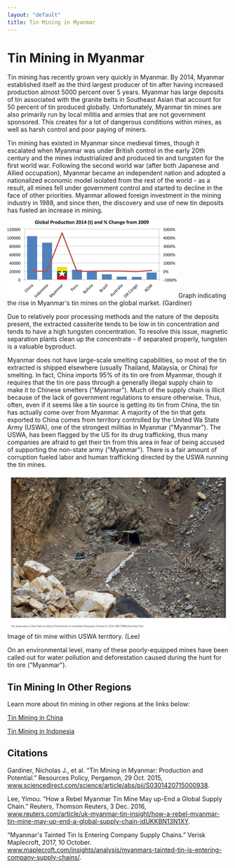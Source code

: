 ```yaml
---
layout: "default"
title: Tin Mining in Myanmar
---
```

# Tin Mining in Myanmar
Tin mining has recently grown very quickly in Myanmar. By 2014, Myanmar established itself as the third largest producer of tin after having increased production almost 5000 percent over 5 years. Myanmar has large deposits of tin associated with the granite belts in Southeast Asian that account for 50 percent of tin produced globally. Unfortunately, Myanmar tin mines are also primarily run by local militia and armies that are not government sponsored. This creates for a lot of dangerous conditions within mines, as well as harsh control and poor paying of miners.

Tin mining has existed in Myanmar since medieval times, though it escalated when Myanmar was under British control in the early 20th century and the mines industrialized and produced tin and tungsten for the first world war. Following the second world war (after both Japanese and Allied occupation), Myanmar became an independent nation and adopted a nationalized economic model isolated from the rest of the world - as a result, all mines fell under government control and started to decline in the face of other  priorities. Myanmar allowed foreign investment in the mining industry in 1988, and since then, the discovery and use of new tin deposits has fueled an increase in mining. 

![Uptake in Myanmar Tin Mining](images/myanmarstat.jpg) 
Graph indicating the rise in Myanmar's tin mines on the global market. (Gardiner)

Due to relatively poor processing methods and the nature of the deposits present, the extracted cassiterite tends to be low in tin concentration and tends to have a high tungsten concentration. To resolve this issue, magnetic separation plants clean up the concentrate - if separated properly, tungsten is a valuable byproduct.

Myanmar does not have large-scale smelting capabilities, so most of the tin extracted is shipped elsewhere (usually Thailand, Malaysia, or China) for smelting. In fact, China imports 95% of its tin ore from Myanmar, though it requires that the tin ore pass through a generally illegal supply chain to make it to Chinese smelters ("Myanmar"). Much of the supply chain is illicit because of the lack of government regulations to ensure otherwise. Thus, often, even if it seems like a tin source is getting its tin from China, the tin has actually come over from Myanmar. A majority of the tin that gets exported to China comes from territory controlled by the United Wa State Army (USWA), one of the strongest militias in Myanmar ("Myanmar"). The USWA, has been flagged by the US for its drug trafficking, thus many companies are afraid to get their tin from this area in fear of being accused of supporting the non-state army ("Myanmar"). There is a fair amount of corruption fueled labor and human trafficking directed by the USWA running the tin mines.

![USWA territory mine](images/myanmine.JPG)
Image of tin mine within USWA territory. (Lee)

On an environmental level, many of these poorly-equipped mines have been called out for water pollution and deforestation caused during the hunt for tin ore ("Myanmar").

## Tin Mining In Other Regions
Learn more about tin mining in other regions at the links below:

[Tin Mining in China](https://anushadatar.github.io/conflict/Tin-Mining-in-China.html)

[Tin Mining in Indonesia](https://anushadatar.github.io/conflict/Tin-Mining-in-Indonesia.html)


## Citations
Gardiner, Nicholas J., et al. “Tin Mining in Myanmar: Production and Potential.” Resources Policy, Pergamon, 29 Oct. 2015, www.sciencedirect.com/science/article/abs/pii/S0301420715000938.

Lee, Yimou. “How a Rebel Myanmar Tin Mine May up-End a Global Supply Chain.” Reuters, Thomson Reuters, 3 Dec. 2016, www.reuters.com/article/uk-myanmar-tin-insight/how-a-rebel-myanmar-tin-mine-may-up-end-a-global-supply-chain-idUKKBN13N1XY.

“Myanmar's Tainted Tin Is Entering Company Supply Chains.” Verisk Maplecroft, 2017, 10 October. www.maplecroft.com/insights/analysis/myanmars-tainted-tin-is-entering-company-supply-chains/.


